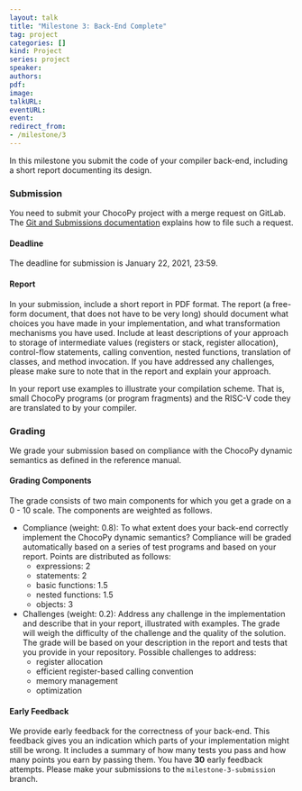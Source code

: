 ```yaml
---
layout: talk
title: "Milestone 3: Back-End Complete"
tag: project
categories: []
kind: Project
series: project
speaker:
authors:
pdf:
image:
talkURL:
eventURL:
event:
redirect_from:
- /milestone/3
---
```


In this milestone you submit the code of your compiler back-end, including a short report documenting its design.

### Submission

You need to submit your ChocoPy project with a merge request on GitLab.
The [Git and Submissions documentation](/project/2020/09/08/submissions/) explains how to file such a request.

#### Deadline

The deadline for submission is January 22, 2021, 23:59.

#### Report

In your submission, include a short report in PDF format. The report (a free-form document, that does not have to be very long) should document what choices you have made in your implementation, and what transformation mechanisms you have used.
Include at least descriptions of your approach to storage of intermediate values (registers or stack, register allocation), control-flow statements, calling convention, nested functions, translation of classes, and method invocation.
If you have addressed any challenges, please make sure to note that in the report and explain your approach.

In your report use examples to illustrate your compilation scheme. That is, small ChocoPy programs (or program fragments) and the RISC-V code they are translated to by your compiler.

### Grading

We grade your submission based on compliance with the ChocoPy dynamic semantics as defined in the reference manual.

#### Grading Components

The grade consists of two main components for which you get a grade on a 0 - 10 scale. The components are weighted as follows.

* Compliance (weight: 0.8): To what extent does your back-end correctly implement the ChocoPy dynamic semantics? Compliance will be graded automatically based on a series of test programs and based on your report. Points are distributed as follows:
  - expressions: 2
  - statements: 2
  - basic functions: 1.5
  - nested functions: 1.5
  - objects: 3
* Challenges (weight: 0.2): Address any challenge in the implementation and describe that in your report, illustrated with examples. The grade will weigh the difficulty of the challenge and the quality of the solution. The grade will be based on your description in the report and tests that you provide in your repository. Possible challenges to address:
  - register allocation
  - efficient register-based calling convention
  - memory management
  - optimization

#### Early Feedback

We provide early feedback for the correctness of your back-end.
This feedback gives you an indication which parts of your implementation might still be wrong.
It includes a summary of how many tests you pass and how many points you earn by passing them.
You have **30** early feedback attempts.
Please make your submissions to the `milestone-3-submission` branch.
